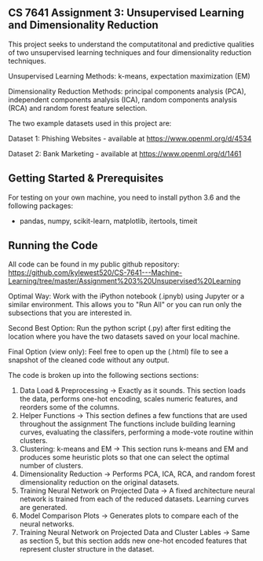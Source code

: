 ## CS 7641 Assignment 3: Unsupervised Learning and Dimensionality Reduction
This project seeks to understand the computatitonal and predictive qualities of two unsupervised learning techniques and four dimensionality reduction techniques.

Unsupervised Learning Methods: k-means, expectation maximization (EM)

Dimensionality Reduction Methods: principal components analysis (PCA), independent components analysis (ICA), random components analysis (RCA) and random forest feature selection.

The two example datasets used in this project are:

Dataset 1: Phishing Websites - available at https://www.openml.org/d/4534

Dataset 2: Bank Marketing - available at https://www.openml.org/d/1461


## Getting Started & Prerequisites
For testing on your own machine, you need to install python 3.6 and the following packages:
- pandas, numpy, scikit-learn, matplotlib, itertools, timeit


## Running the Code
All code can be found in my public github repository: https://github.com/kylewest520/CS-7641---Machine-Learning/tree/master/Assignment%203%20Unsupervised%20Learning

Optimal Way: Work with the iPython notebook (.ipnyb) using Jupyter or a similar environment. This allows you to "Run All" or you can run only the subsections that you are interested in.

Second Best Option: Run the python script (.py) after first editing the location where you have the two datasets saved on your local machine.

Final Option (view only): Feel free to open up the (.html) file to see a snapshot of the cleaned code without any output.

The code is broken up into the following sections sections:
1. Data Load & Preprocessing -> Exactly as it sounds. This section loads the data, performs one-hot encoding, scales numeric features, and reorders some of the columns.
2. Helper Functions -> This section defines a few functions that are used throughout the assignment The functions include building learning curves, evaluating the classifers, performing a mode-vote routine within clusters.
3. Clustering: k-means and EM -> This section runs k-means and EM and produces some heuristic plots so that one can select the optimal number of clusters.
4. Dimensionality Reduction -> Performs PCA, ICA, RCA, and random forest dimensionality reduction on the original datasets.
5. Training Neural Network on Projected Data -> A fixed architecture neural network is trained from each of the reduced datasets. Learning curves are generated.
6. Model Comparison Plots -> Generates plots to compare each of the neural networks.
7. Training Neural Network on Projected Data and Cluster Lables -> Same as section 5, but this section adds new one-hot encoded features that represent cluster structure in the dataset.
